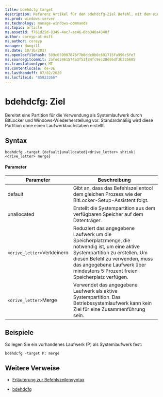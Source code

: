 ```yaml
---
title: bdehdcfg target
description: Referenz Artikel für den bdehdcfg-Ziel Befehl, mit dem eine Partition für die Verwendung als Systemlaufwerk durch BitLocker und Windows-Wiederherstellung vorbereitet wird.
ms.prod: windows-server
ms.technology: manage-windows-commands
ms.topic: article
ms.assetid: f761d25d-8349-4ac7-ac46-6bb340a4348f
author: coreyp-at-msft
ms.author: coreyp
manager: dongill
ms.date: 10/16/2017
ms.openlocfilehash: 509c659907878f7b0ddc0b0c601715fa996c5fe7
ms.sourcegitcommit: 2afed2461574a3f53f84fc9ec28d86df3b335685
ms.translationtype: MT
ms.contentlocale: de-DE
ms.lasthandoff: 07/02/2020
ms.locfileid: "85923366"
---
```

# <a name="bdehdcfg-target"></a>bdehdcfg: Ziel

Bereitet eine Partition für die Verwendung als Systemlaufwerk durch BitLocker und Windows-Wiederherstellung vor. Standardmäßig wird diese Partition ohne einen Laufwerkbuchstaben erstellt.

## <a name="syntax"></a>Syntax

```
bdehdcfg -target {default|unallocated|<drive_letter> shrink|<drive_letter> merge}
```

#### <a name="parameters"></a>Parameter

| Parameter | Beschreibung |
| --------- | ----------- |
| default | Gibt an, dass das Befehlszeilentool dem gleichen Prozess wie der BitLocker-Setup-Assistent folgt. |
| unallocated | Erstellt die Systempartition aus dem verfügbaren Speicher auf dem Datenträger. |
| `<drive_letter>`Verkleinern | Reduziert das angegebene Laufwerk um die Speicherplatzmenge, die notwendig ist, um eine aktive Systempartition zu erstellen. Um diesen Befehl zu verwenden, muss das angegebene Laufwerk über mindestens 5 Prozent freien Speicherplatz verfügen. |
| `<drive_letter>`Merge | Verwendet das angegebene Laufwerk als aktive Systempartition. Das Betriebssystemlaufwerk kann kein Ziel für eine Zusammenführung sein. |

## <a name="examples"></a>Beispiele

So legen Sie ein vorhandenes Laufwerk (P) als Systemlaufwerk fest:

```
bdehdcfg -target P: merge
```

## <a name="additional-references"></a>Weitere Verweise

- [Erläuterung zur Befehlszeilensyntax](command-line-syntax-key.md)

- [bdehdcfg](bdehdcfg.md)
